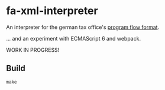 # fa-xml-interpreter
An interpreter for the german tax office's [program flow format](https://www.bmf-steuerrechner.de/interface/pseudocodes.xhtml).  

... and an experiment with ECMAScript 6 and webpack.  

WORK IN PROGRESS!

## Build

```
make
```
